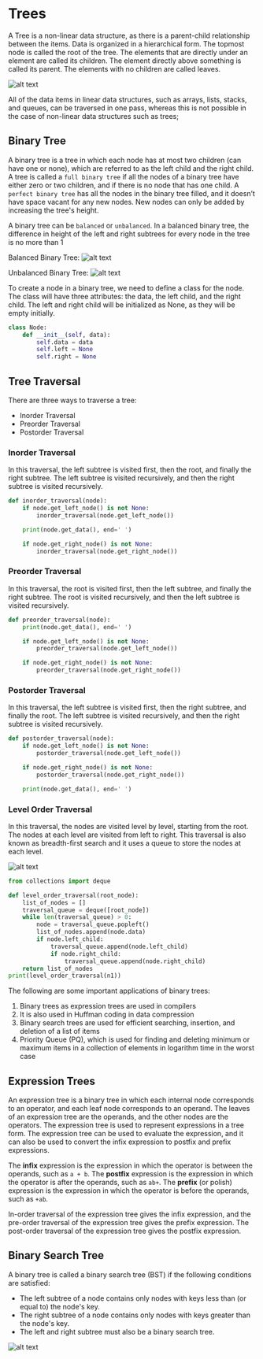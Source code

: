 # Trees

A Tree is a non-linear data structure, as there is a parent-child relationship between the items. Data is organized in a hierarchical form. The topmost node is called the root of the tree. The elements that are directly under an element are called its children. The element directly above something is called its parent. The elements with no children are called leaves.

![alt text](image.png)

All of the data items in linear data structures, such as arrays, lists, stacks, and queues, can be traversed in one pass, whereas this is not possible in the case of non-linear data structures such as trees;

## Binary Tree

A binary tree is a tree in which each node has at most two children (can have one or none), which are referred to as the left child and the right child.
A tree is called a `full binary tree` if all the nodes of a binary tree have either zero or two children, and if there is no node that has one child.
A `perfect binary tree` has all the nodes in the binary tree filled, and it doesn’t have space vacant for any new nodes. New nodes can only be added by increasing the tree's height.

A binary tree can be `balanced` or `unbalanced`. In a balanced binary tree, the difference in height of the left and right subtrees for every node in the tree is no more than 1

Balanced Binary Tree:
![alt text](image-1.png)

Unbalanced Binary Tree:
![alt text](image-2.png)

To create a node in a binary tree, we need to define a class for the node. The class will have three attributes: the data, the left child, and the right child. The left and right child will be initialized as None, as they will be empty initially.

```python
class Node:
    def __init__(self, data):
        self.data = data
        self.left = None
        self.right = None
```

## Tree Traversal

There are three ways to traverse a tree:

- Inorder Traversal
- Preorder Traversal
- Postorder Traversal

### Inorder Traversal

In this traversal, the left subtree is visited first, then the root, and finally the right subtree. The left subtree is visited recursively, and then the right subtree is visited recursively.

```python
def inorder_traversal(node):
    if node.get_left_node() is not None:
        inorder_traversal(node.get_left_node())

    print(node.get_data(), end=' ')

    if node.get_right_node() is not None:
        inorder_traversal(node.get_right_node())
```

### Preorder Traversal

In this traversal, the root is visited first, then the left subtree, and finally the right subtree. The root is visited recursively, and then the left subtree is visited recursively.

```python
def preorder_traversal(node):
    print(node.get_data(), end=' ')

    if node.get_left_node() is not None:
        preorder_traversal(node.get_left_node())

    if node.get_right_node() is not None:
        preorder_traversal(node.get_right_node())
```

### Postorder Traversal

In this traversal, the left subtree is visited first, then the right subtree, and finally the root. The left subtree is visited recursively, and then the right subtree is visited recursively.

```python
def postorder_traversal(node):
    if node.get_left_node() is not None:
        postorder_traversal(node.get_left_node())

    if node.get_right_node() is not None:
        postorder_traversal(node.get_right_node())

    print(node.get_data(), end=' ')
```

### Level Order Traversal

In this traversal, the nodes are visited level by level, starting from the root. The nodes at each level are visited from left to right. This traversal is also known as breadth-first search and it uses a queue to store the nodes at each level.

![alt text](image-3.png)

```python
from collections import deque

def level_order_traversal(root_node):
    list_of_nodes = []
    traversal_queue = deque([root_node])
    while len(traversal_queue) > 0:
        node = traversal_queue.popleft()
        list_of_nodes.append(node.data)
        if node.left_child:
            traversal_queue.append(node.left_child)
            if node.right_child:
                traversal_queue.append(node.right_child)
    return list_of_nodes
print(level_order_traversal(n1))
```

The following are some important applications of binary trees:

1. Binary trees as expression trees are used in compilers
2. It is also used in Huffman coding in data compression
3. Binary search trees are used for efficient searching, insertion, and deletion of a list of items
4. Priority Queue (PQ), which is used for finding and deleting minimum or maximum items in a collection of elements in logarithm time in the worst case

## Expression Trees

An expression tree is a binary tree in which each internal node corresponds to an operator, and each leaf node corresponds to an operand. The leaves of an expression tree are the operands, and the other nodes are the operators. The expression tree is used to represent expressions in a tree form. The expression tree can be used to evaluate the expression, and it can also be used to convert the infix expression to postfix and prefix expressions.

The **infix** expression is the expression in which the operator is between the operands, such as `a + b`. The **postfix** expression is the expression in which the operator is after the operands, such as `ab+`. The **prefix** (or polish) expression is the expression in which the operator is before the operands, such as `+ab`.

In-order traversal of the expression tree gives the infix expression, and the pre-order traversal of the expression tree gives the prefix expression. The post-order traversal of the expression tree gives the postfix expression.

## Binary Search Tree

A binary tree is called a binary search tree (BST) if the following conditions are satisfied:

- The left subtree of a node contains only nodes with keys less than (or equal to) the node's key.
- The right subtree of a node contains only nodes with keys greater than the node's key.
- The left and right subtree must also be a binary search tree.

![alt text](image-4.png)
